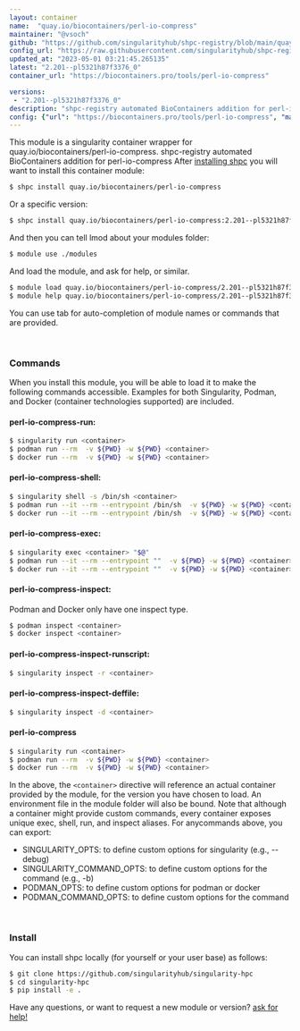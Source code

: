 ```yaml
---
layout: container
name:  "quay.io/biocontainers/perl-io-compress"
maintainer: "@vsoch"
github: "https://github.com/singularityhub/shpc-registry/blob/main/quay.io/biocontainers/perl-io-compress/container.yaml"
config_url: "https://raw.githubusercontent.com/singularityhub/shpc-registry/main/quay.io/biocontainers/perl-io-compress/container.yaml"
updated_at: "2023-05-01 03:21:45.265135"
latest: "2.201--pl5321h87f3376_0"
container_url: "https://biocontainers.pro/tools/perl-io-compress"

versions:
 - "2.201--pl5321h87f3376_0"
description: "shpc-registry automated BioContainers addition for perl-io-compress"
config: {"url": "https://biocontainers.pro/tools/perl-io-compress", "maintainer": "@vsoch", "description": "shpc-registry automated BioContainers addition for perl-io-compress", "latest": {"2.201--pl5321h87f3376_0": "sha256:0144c44a01c57ac54b86676462335fe12620b7fdb2c25822e43c84a652448e79"}, "tags": {"2.201--pl5321h87f3376_0": "sha256:0144c44a01c57ac54b86676462335fe12620b7fdb2c25822e43c84a652448e79"}, "docker": "quay.io/biocontainers/perl-io-compress"}
---
```


This module is a singularity container wrapper for quay.io/biocontainers/perl-io-compress.
shpc-registry automated BioContainers addition for perl-io-compress
After [installing shpc](#install) you will want to install this container module:


```bash
$ shpc install quay.io/biocontainers/perl-io-compress
```

Or a specific version:

```bash
$ shpc install quay.io/biocontainers/perl-io-compress:2.201--pl5321h87f3376_0
```

And then you can tell lmod about your modules folder:

```bash
$ module use ./modules
```

And load the module, and ask for help, or similar.

```bash
$ module load quay.io/biocontainers/perl-io-compress/2.201--pl5321h87f3376_0
$ module help quay.io/biocontainers/perl-io-compress/2.201--pl5321h87f3376_0
```

You can use tab for auto-completion of module names or commands that are provided.

<br>

### Commands

When you install this module, you will be able to load it to make the following commands accessible.
Examples for both Singularity, Podman, and Docker (container technologies supported) are included.

#### perl-io-compress-run:

```bash
$ singularity run <container>
$ podman run --rm  -v ${PWD} -w ${PWD} <container>
$ docker run --rm  -v ${PWD} -w ${PWD} <container>
```

#### perl-io-compress-shell:

```bash
$ singularity shell -s /bin/sh <container>
$ podman run --it --rm --entrypoint /bin/sh  -v ${PWD} -w ${PWD} <container>
$ docker run --it --rm --entrypoint /bin/sh  -v ${PWD} -w ${PWD} <container>
```

#### perl-io-compress-exec:

```bash
$ singularity exec <container> "$@"
$ podman run --it --rm --entrypoint ""  -v ${PWD} -w ${PWD} <container> "$@"
$ docker run --it --rm --entrypoint ""  -v ${PWD} -w ${PWD} <container> "$@"
```

#### perl-io-compress-inspect:

Podman and Docker only have one inspect type.

```bash
$ podman inspect <container>
$ docker inspect <container>
```

#### perl-io-compress-inspect-runscript:

```bash
$ singularity inspect -r <container>
```

#### perl-io-compress-inspect-deffile:

```bash
$ singularity inspect -d <container>
```



#### perl-io-compress

```bash
$ singularity run <container>
$ podman run --rm  -v ${PWD} -w ${PWD} <container>
$ docker run --rm  -v ${PWD} -w ${PWD} <container>
```


In the above, the `<container>` directive will reference an actual container provided
by the module, for the version you have chosen to load. An environment file in the
module folder will also be bound. Note that although a container
might provide custom commands, every container exposes unique exec, shell, run, and
inspect aliases. For anycommands above, you can export:

 - SINGULARITY_OPTS: to define custom options for singularity (e.g., --debug)
 - SINGULARITY_COMMAND_OPTS: to define custom options for the command (e.g., -b)
 - PODMAN_OPTS: to define custom options for podman or docker
 - PODMAN_COMMAND_OPTS: to define custom options for the command

<br>

### Install

You can install shpc locally (for yourself or your user base) as follows:

```bash
$ git clone https://github.com/singularityhub/singularity-hpc
$ cd singularity-hpc
$ pip install -e .
```

Have any questions, or want to request a new module or version? [ask for help!](https://github.com/singularityhub/singularity-hpc/issues)